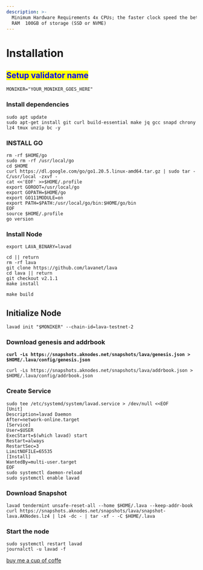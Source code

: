 ```yaml
---
description: >-
  Minimum Hardware Requirements 4x CPUs; the faster clock speed the better  8GB
  RAM  100GB of storage (SSD or NVME)
---
```


# Installation

## <mark style="color:blue;">Setup validator name</mark> <a href="#setup-validator-name" id="setup-validator-name"></a>

```
MONIKER="YOUR_MONIKER_GOES_HERE"
```

### Install dependencies <a href="#install-dependencies" id="install-dependencies"></a>

```
sudo apt update
sudo apt-get install git curl build-essential make jq gcc snapd chrony lz4 tmux unzip bc -y
```

### **INSTALL GO**

```
rm -rf $HOME/go
sudo rm -rf /usr/local/go
cd $HOME
curl https://dl.google.com/go/go1.20.5.linux-amd64.tar.gz | sudo tar -C/usr/local -zxvf -
cat <<'EOF' >>$HOME/.profile
export GOROOT=/usr/local/go
export GOPATH=$HOME/go
export GO111MODULE=on
export PATH=$PATH:/usr/local/go/bin:$HOME/go/bin
EOF
source $HOME/.profile
go version
```

### Install Node

```
export LAVA_BINARY=lavad

cd || return
rm -rf lava
git clone https://github.com/lavanet/lava
cd lava || return
git checkout v2.1.1
make install

make build
```

## **Initialize Node**

```
lavad init "$MONIKER" --chain-id=lava-testnet-2
```

### Download genesis and addrbook

<pre><code><strong>curl -Ls https://snapshots.aknodes.net/snapshots/lava/genesis.json > $HOME/.lava/config/genesis.json
</strong></code></pre>

```
curl -Ls https://snapshots.aknodes.net/snapshots/lava/addrbook.json > $HOME/.lava/config/addrbook.json
```

### **Create Service**

```
sudo tee /etc/systemd/system/lavad.service > /dev/null <<EOF
[Unit]
Description=lavad Daemon
After=network-online.target
[Service]
User=$USER
ExecStart=$(which lavad) start
Restart=always
RestartSec=3
LimitNOFILE=65535
[Install]
WantedBy=multi-user.target
EOF
sudo systemctl daemon-reload
sudo systemctl enable lavad
```

### **Download Snapshot**

```
lavad tendermint unsafe-reset-all --home $HOME/.lava --keep-addr-book 
curl https://snapshots.aknodes.net/snapshots/lava/snapshot-lava.AKNodes.lz4 | lz4 -dc - | tar -xf - -C $HOME/.lava
```

### Start the node

```
sudo systemctl restart lavad
journalctl -u lavad -f
```

[buy me a cup of coffe](https://www.paypal.com/paypalme/AbdelAkridi?country.x=NL\&locale.x=en\_US)
